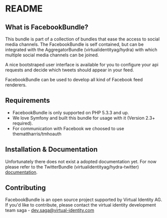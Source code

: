 README
======

What is FacebookBundle?
----------------------

This bundle is part of a collection of bundles that ease the access to social
media channels. The FacebookBundle is self contained, but can be integrated
with the AggregatorBundle (virtualidentityag/hydra) with which multiple social
media channels can be joined.

A nice bootstraped user interface is available for you to configure your api
requests and decide which tweets should appear in your feed.

FacebookBundle can be used to develop all kind of Facebook feed renderers.

Requirements
------------

* FacebookBundle is only supported on PHP 5.3.3 and up.
* We love Symfony and built this bundle for usage with it (Version 2.3+ required).
* For communication with Facebook we choosed to use themattharris/tmhoauth

Installation & Documentation
----------------------------

Unfortunately there does not exist a adopted documentation yet. For now please
refer to the TwitterBundle (virtualidentityag/hydra-twitter) [documentation][1].

Contributing
------------

FacebookBundle is an open source project supported by Virtual Identity AG.
If you'd like to contribute, please contact the virtual identity development
team saga - [dev.saga@virtual-identity.com][2]

[1]: https://github.com/virtualidentityag/hydra-twitter/tree/master/docs
[2]: mailto:dev.saga@virtual-identity.com
